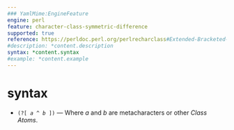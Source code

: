 ```yaml
---
### YamlMime:EngineFeature
engine: perl
feature: character-class-symmetric-difference
supported: true
reference: https://perldoc.perl.org/perlrecharclass#Extended-Bracketed-Character-Classes
#description: *content.description
syntax: *content.syntax
#example: *content.example
---
```

# syntax
- <code>(?[ <em>a</em> ^ <em>b</em> ])</code> &mdash; Where *a* and *b* are metacharacters or other *Class Atoms*.
